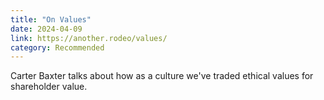 ```yaml
---
title: "On Values"
date: 2024-04-09
link: https://another.rodeo/values/
category: Recommended
---
```

Carter Baxter talks about how as a culture we've traded ethical values for shareholder value.
